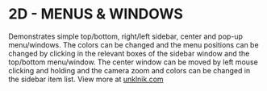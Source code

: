 
# 2D - MENUS & WINDOWS

Demonstrates simple top/bottom, right/left sidebar, center and pop-up menu/windows. The colors can be changed and the menu positions can be changed by clicking in the relevant boxes of the sidebar window and the top/bottom menu/window. The center window can be moved by left mouse clicking and holding and the camera zoom and colors can be changed in the sidebar item list. View more at [unklnik.com](https://unklnik.com/)
